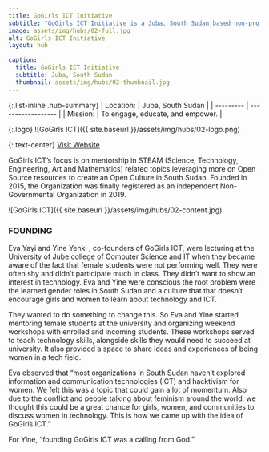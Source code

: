 ```yaml
---
title: GoGirls ICT Initiative
subtitle: "GoGirls ICT Initiative is a Juba, South Sudan based non-profit initiative founded by a group of dedicated young women in the fields of Computer Science, Information Systems, ICT4D Innovation, hacktivism, and peace-building."
image: assets/img/hubs/02-full.jpg
alt: GoGirls ICT Initiative
layout: hub

caption:
  title: GoGirls ICT Initiative
  subtitle: Juba, South Sudan
  thumbnail: assets/img/hubs/02-thumbnail.jpg
---
```


{:.list-inline .hub-summary}
| Location: | Juba, South Sudan |
| --------- | ------------------ |
| Mission:  | To engage, educate, and empower. |

{:.logo}
![GoGirls ICT]({{ site.baseurl }}/assets/img/hubs/02-logo.png)

{:.text-center}
<a href="https://gogirlsict.org/" class="btn btn-primary visit-website" target="_blank">Visit Website</a>  <a href="https://twitter.com/gogirlsictjuba" class="btn btn-primary visit-website" target="_blank"><i class="fab fa-twitter"></i></a>  <a href="https://www.facebook.com/GoGirlsICT/" class="btn btn-primary visit-website" target="_blank"><i class="fab fa-facebook-f"></i></a>  <a href="https://www.instagram.com/gogirlsictinitiative/" class="btn btn-primary visit-website" target="_blank"><i class="fab fa-instagram"></i></a>  <a href="https://www.youtube.com/channel/UCPn5exq63qRHlNkecMywNwQ" class="btn btn-primary visit-website" target="_blank"><i class="fab fa-youtube"></i></a>

GoGirls ICT’s focus is on mentorship in STEAM (Science, Technology, Engineering, Art and Mathematics) related topics leveraging more on Open Source resources to create an Open Culture in South Sudan. Founded in 2015, the Organization was finally registered as an independent Non-Governmental Organization in 2019.

![GoGirls ICT]({{ site.baseurl }}/assets/img/hubs/02-content.jpg)

### FOUNDING

Eva Yayi and Yine Yenki , co-founders of GoGirls ICT, were lecturing at the University of Jube college of Computer Science and IT when they became aware of the fact that female students were not performing well. They were often shy and didn’t participate much in class. They didn’t want to show an interest in technology. Eva and Yine were conscious the root problem were the learned gender roles in South Sudan and a culture that that doesn’t encourage girls and women to learn about technology and ICT.

They wanted to do something to change this. So Eva and Yine started mentoring female students at the university and organizing weekend workshops with enrolled and incoming students. These workshops served to teach technology skills, alongside skills they would need to succeed at university. It also provided a space to share ideas and  experiences of being women in a tech field. 

Eva observed that “most organizations in South Sudan haven’t explored information and communication technologies (ICT) and hacktivism for women. We felt this was a topic that could gain a lot of momentum. Also due to the conflict and people talking about feminism around the world, we thought this could be a great chance for girls, women, and communities to discuss women in technology. This is how we came up with the idea of GoGirls ICT.” 

For Yine, “founding GoGirls ICT was a calling from God.”